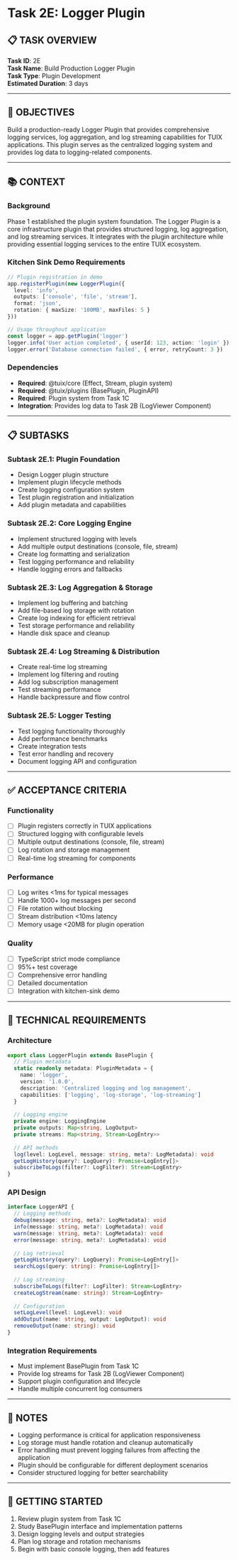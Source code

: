 # Task 2E: Logger Plugin

## **📋 TASK OVERVIEW**

**Task ID**: 2E  
**Task Name**: Build Production Logger Plugin  
**Task Type**: Plugin Development  
**Estimated Duration**: 3 days

---

## **🎯 OBJECTIVES**

Build a production-ready Logger Plugin that provides comprehensive logging services, log aggregation, and log streaming capabilities for TUIX applications. This plugin serves as the centralized logging system and provides log data to logging-related components.

---

## **📚 CONTEXT**

### **Background**
Phase 1 established the plugin system foundation. The Logger Plugin is a core infrastructure plugin that provides structured logging, log aggregation, and log streaming services. It integrates with the plugin architecture while providing essential logging services to the entire TUIX ecosystem.

### **Kitchen Sink Demo Requirements**
```typescript
// Plugin registration in demo
app.registerPlugin(new LoggerPlugin({
  level: 'info',
  outputs: ['console', 'file', 'stream'],
  format: 'json',
  rotation: { maxSize: '100MB', maxFiles: 5 }
}))

// Usage throughout application
const logger = app.getPlugin('logger')
logger.info('User action completed', { userId: 123, action: 'login' })
logger.error('Database connection failed', { error, retryCount: 3 })
```

### **Dependencies**
- **Required**: @tuix/core (Effect, Stream, plugin system)
- **Required**: @tuix/plugins (BasePlugin, PluginAPI)
- **Required**: Plugin system from Task 1C
- **Integration**: Provides log data to Task 2B (LogViewer Component)

---

## **📋 SUBTASKS**

### **Subtask 2E.1**: Plugin Foundation
- Design Logger plugin structure
- Implement plugin lifecycle methods
- Create logging configuration system
- Test plugin registration and initialization
- Add plugin metadata and capabilities

### **Subtask 2E.2**: Core Logging Engine
- Implement structured logging with levels
- Add multiple output destinations (console, file, stream)
- Create log formatting and serialization
- Test logging performance and reliability
- Handle logging errors and fallbacks

### **Subtask 2E.3**: Log Aggregation & Storage
- Implement log buffering and batching
- Add file-based log storage with rotation
- Create log indexing for efficient retrieval
- Test storage performance and reliability
- Handle disk space and cleanup

### **Subtask 2E.4**: Log Streaming & Distribution
- Create real-time log streaming
- Implement log filtering and routing
- Add log subscription management
- Test streaming performance
- Handle backpressure and flow control

### **Subtask 2E.5**: Logger Testing
- Test logging functionality thoroughly
- Add performance benchmarks
- Create integration tests
- Test error handling and recovery
- Document logging API and configuration

---

## **✅ ACCEPTANCE CRITERIA**

### **Functionality**
- [ ] Plugin registers correctly in TUIX applications
- [ ] Structured logging with configurable levels
- [ ] Multiple output destinations (console, file, stream)
- [ ] Log rotation and storage management
- [ ] Real-time log streaming for components

### **Performance**
- [ ] Log writes <1ms for typical messages
- [ ] Handle 1000+ log messages per second
- [ ] File rotation without blocking
- [ ] Stream distribution <10ms latency
- [ ] Memory usage <20MB for plugin operation

### **Quality**
- [ ] TypeScript strict mode compliance
- [ ] 95%+ test coverage
- [ ] Comprehensive error handling
- [ ] Detailed documentation
- [ ] Integration with kitchen-sink demo

---

## **🔧 TECHNICAL REQUIREMENTS**

### **Architecture**
```typescript
export class LoggerPlugin extends BasePlugin {
  // Plugin metadata
  static readonly metadata: PluginMetadata = {
    name: 'logger',
    version: '1.0.0',
    description: 'Centralized logging and log management',
    capabilities: ['logging', 'log-storage', 'log-streaming']
  }
  
  // Logging engine
  private engine: LoggingEngine
  private outputs: Map<string, LogOutput>
  private streams: Map<string, Stream<LogEntry>>
  
  // API methods
  log(level: LogLevel, message: string, meta?: LogMetadata): void
  getLogHistory(query?: LogQuery): Promise<LogEntry[]>
  subscribeToLogs(filter?: LogFilter): Stream<LogEntry>
}
```

### **API Design**
```typescript
interface LoggerAPI {
  // Logging methods
  debug(message: string, meta?: LogMetadata): void
  info(message: string, meta?: LogMetadata): void
  warn(message: string, meta?: LogMetadata): void
  error(message: string, meta?: LogMetadata): void
  
  // Log retrieval
  getLogHistory(query?: LogQuery): Promise<LogEntry[]>
  searchLogs(query: string): Promise<LogEntry[]>
  
  // Log streaming
  subscribeToLogs(filter?: LogFilter): Stream<LogEntry>
  createLogStream(name: string): Stream<LogEntry>
  
  // Configuration
  setLogLevel(level: LogLevel): void
  addOutput(name: string, output: LogOutput): void
  removeOutput(name: string): void
}
```

### **Integration Requirements**
- Must implement BasePlugin from Task 1C
- Provide log streams for Task 2B (LogViewer Component)
- Support plugin configuration and lifecycle
- Handle multiple concurrent log consumers

---

## **📝 NOTES**

- Logging performance is critical for application responsiveness
- Log storage must handle rotation and cleanup automatically
- Error handling must prevent logging failures from affecting the application
- Plugin should be configurable for different deployment scenarios
- Consider structured logging for better searchability

---

## **🚀 GETTING STARTED**

1. Review plugin system from Task 1C
2. Study BasePlugin interface and implementation patterns
3. Design logging levels and output strategies
4. Plan log storage and rotation mechanisms
5. Begin with basic console logging, then add features